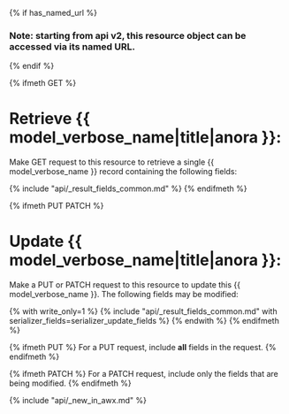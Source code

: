 {% if has_named_url %}
### Note: starting from api v2, this resource object can be accessed via its named URL.
{% endif %}

{% ifmeth GET %}
# Retrieve {{ model_verbose_name|title|anora }}:

Make GET request to this resource to retrieve a single {{ model_verbose_name }}
record containing the following fields:

{% include "api/_result_fields_common.md" %}
{% endifmeth %}

{% ifmeth PUT PATCH %}
# Update {{ model_verbose_name|title|anora }}:

Make a PUT or PATCH request to this resource to update this
{{ model_verbose_name }}.  The following fields may be modified:

{% with write_only=1 %}
{% include "api/_result_fields_common.md" with serializer_fields=serializer_update_fields %}
{% endwith %}
{% endifmeth %}

{% ifmeth PUT %}
For a PUT request, include **all** fields in the request.
{% endifmeth %}

{% ifmeth PATCH %}
For a PATCH request, include only the fields that are being modified.
{% endifmeth %}

{% include "api/_new_in_awx.md" %}
